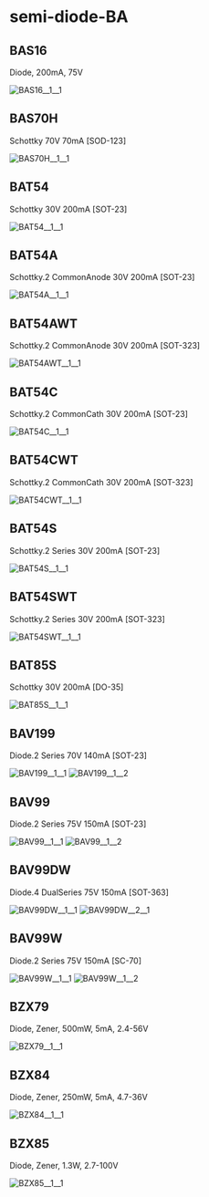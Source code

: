 # semi-diode-BA

## BAS16
Diode, 200mA, 75V

![BAS16__1__1](/preview/images/_semi__DIODE__1__1.png?raw=true) 

## BAS70H
Schottky 70V 70mA [SOD-123]

![BAS70H__1__1](/preview/images/semi-diode-MCC__SS1150-L__1__1.png?raw=true) 

## BAT54
Schottky 30V 200mA [SOT-23]

![BAT54__1__1](/preview/images/semi-diode-MCC__SS1150-L__1__1.png?raw=true) 

## BAT54A
Schottky.2 CommonAnode 30V 200mA [SOT-23]

![BAT54A__1__1](/preview/images/_semi__SCHOTTKY-CA__1__1.png?raw=true) 

## BAT54AWT
Schottky.2 CommonAnode 30V 200mA [SOT-323]

![BAT54AWT__1__1](/preview/images/_semi__SCHOTTKY-CA__1__1.png?raw=true) 

## BAT54C
Schottky.2 CommonCath 30V 200mA [SOT-23]

![BAT54C__1__1](/preview/images/_semi__SCHOTTKY-CK__1__1.png?raw=true) 

## BAT54CWT
Schottky.2 CommonCath 30V 200mA [SOT-323]

![BAT54CWT__1__1](/preview/images/_semi__SCHOTTKY-CK__1__1.png?raw=true) 

## BAT54S
Schottky.2 Series 30V 200mA [SOT-23]

![BAT54S__1__1](/preview/images/_semi__SCHOTTKY-SERIES__1__1.png?raw=true) 

## BAT54SWT
Schottky.2 Series 30V 200mA [SOT-323]

![BAT54SWT__1__1](/preview/images/_semi__SCHOTTKY-SERIES__1__1.png?raw=true) 

## BAT85S
Schottky 30V 200mA [DO-35]

![BAT85S__1__1](/preview/images/semi-diode-MCC__SS1150-L__1__1.png?raw=true) 

## BAV199
Diode.2 Series 70V 140mA [SOT-23]

![BAV199__1__1](/preview/images/_semi__DIODE-SERIES__1__1.png?raw=true) 
![BAV199__1__2](/preview/images/_semi__DIODE-SERIES__1__2.png?raw=true) 

## BAV99
Diode.2 Series 75V 150mA [SOT-23]

![BAV99__1__1](/preview/images/_semi__DIODE-SERIES__1__1.png?raw=true) 
![BAV99__1__2](/preview/images/_semi__DIODE-SERIES__1__2.png?raw=true) 

## BAV99DW
Diode.4 DualSeries 75V 150mA [SOT-363]

![BAV99DW__1__1](/preview/images/semi-diode-BA__BAV99DW__1__1.png?raw=true) 
![BAV99DW__2__1](/preview/images/semi-diode-BA__BAV99DW__1__1.png?raw=true) 

## BAV99W
Diode.2 Series 75V 150mA [SC-70]

![BAV99W__1__1](/preview/images/_semi__DIODE-SERIES__1__1.png?raw=true) 
![BAV99W__1__2](/preview/images/_semi__DIODE-SERIES__1__2.png?raw=true) 

## BZX79
Diode, Zener, 500mW, 5mA, 2.4-56V

![BZX79__1__1](/preview/images/_semi__ZENER__1__1.png?raw=true) 

## BZX84
Diode, Zener, 250mW, 5mA, 4.7-36V

![BZX84__1__1](/preview/images/_semi__ZENER__1__1.png?raw=true) 

## BZX85
Diode, Zener, 1.3W, 2.7-100V

![BZX85__1__1](/preview/images/_semi__ZENER__1__1.png?raw=true) 

